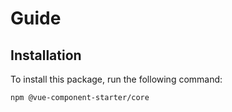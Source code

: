 # Guide

## Installation

To install this package, run the following command:

```bash
npm @vue-component-starter/core
```
